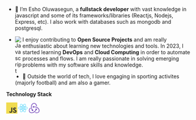 - 👋 I’m Esho Oluwasegun, a **fullstack developer** with vast knowledge in javascript and some of its frameworks/libraries (Reactjs, Nodejs, Express, etc). I also work with databases such as mongodb and postgresql.


<!-- - ![icons8-web-coding-53](https://github.com/Sir-Altruist/Sir-Altruist/assets/68037747/a466f701-3f18-4073-893d-f4b1c56a88b3) -->
- <img align="left" alt="Javascript" width="20px" src="https://img.icons8.com/external-vectorslab-flat-vectorslab/53/external-Web-Coding-web-and-marketing-vectorslab-flat-vectorslab.png" />I enjoy contributing to **Open Source Projects** and am really enthusiastic about learning new technologies and tools. In 2023, I started learning **DevOps** and **Cloud Computing** in order to automate processes and flows. I am really passionate in solving emerging problems with my software skills and knowledge. 

- 💞️ Outside the world of tech, I love engaging in sporting activites (majorly football) and am also a gamer.


**Technology Stack**

<img align="left" alt="Javascript" width="30px" src="https://raw.githubusercontent.com/github/explore/80688e429a7d4ef2fca1e82350fe8e3517d3494d/topics/javascript/javascript.png" />
<img align="left" alt="Javascript" width="30px" src="https://raw.githubusercontent.com/github/explore/80688e429a7d4ef2fca1e82350fe8e3517d3494d/topics/react/react.png" />
<img align="left" alt="Javascript" width="30px" src="https://raw.githubusercontent.com/github/explore/80688e429a7d4ef2fca1e82350fe8e3517d3494d/topics/redux/redux.png" />

<!---
Sir-Altruist/Sir-Altruist is a ✨ special ✨ repository because its `README.md` (this file ) appears on your GitHub profile.
You can click the Preview link to take a look at your changes.
--->

